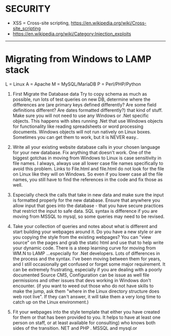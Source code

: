 

# SECURITY
+ XSS = Cross-site scripting, https://en.wikipedia.org/wiki/Cross-site_scripting
+ https://en.wikipedia.org/wiki/Category:Injection_exploits

----

# Migrating from Windows to LAMP stack

L = Linux
A = Apache
M = MySQL/MariaDB
P = Perl/PHP/Python

1.  First Migrate the Database data
Try to copy schema as much as possible, run lots of test queries on new DB,
determine where the differences are (are primary keys defined differently?
Are some field definitions different? Are dates formatted differently?)
that kind of stuff. 
Make sure you will not need to use any Windows or .Net specific
objects.  This happens with sites running .Net that use Windows
objects for functionality like reading spreadsheets or word processing
documents.  Windows objects will  not run natively on Linux boxes.
Sometimes you can get them to work, but it is NEVER easy..

2.  Write all your existing website database calls in your chosen language
for your new database.  Fix anything that doesn't work.
One of the biggest gotchas in moving from Windows to Linux is case
sensitivity in file names.  I always, always use all lower case file
names specifically to avoid this problem. Links to File.html and
file.html do not look for the file on Linux like they will on Windows.
So even if you lower case all the file names, you still have to find
the references in the code and fix those as well.

3.  Especially check the calls that take in new data and make sure the input
is formatted properly for the new database.  Ensure that anywhere you allow
input that goes into the database - that you have secure practices that
restrict the input to safe data.
SQL syntax is difference if you are moving from MSSQL to mysql, so
some queries may need to be revised.

4.  Take your collection of queries and notes about what is different and
start building your webpages around it.    Do you have a new style or are
you copying the style from the existing webpages?
You can "view source" on the pages and grab the static html and use that to
help write your dynamic code.
There is a steep learning curve for moving from WM.N to LAMP
...especially for .Net developers.  Lots of differences in the process
and the syntax.  I've been moving between them for years, and I still
occasionally get confused or forget some major requirement.  It can be
extremely frustrating, especially if you are dealing with  a poorly
documented Source CMS,  Configuration can be issue as well file
permissions and other issues that devs working in Windows don't
encounter.
(if you want to weed out those who do not have skills to make the
jump, ask them "where in the Linux directory structure does web root
live".  If they can't answer, it will take them a very long time to
catch up on the Linux environment.)

5.  Fit your webpages into the style template that either you have created
for them or that has been provided to you.
It helps to have at least one person on staff, or at least
available for consulting) who knows both sides of the transition.  NET
and PHP . MSSQL and mysql.or

